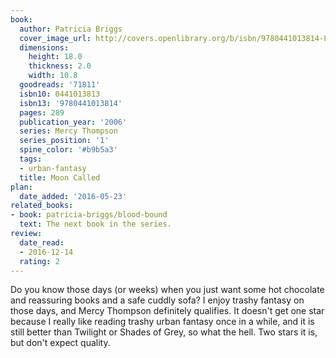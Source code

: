```yaml
---
book:
  author: Patricia Briggs
  cover_image_url: http://covers.openlibrary.org/b/isbn/9780441013814-L.jpg
  dimensions:
    height: 18.0
    thickness: 2.0
    width: 10.8
  goodreads: '71811'
  isbn10: 0441013813
  isbn13: '9780441013814'
  pages: 289
  publication_year: '2006'
  series: Mercy Thompson
  series_position: '1'
  spine_color: '#b9b5a3'
  tags:
  - urban-fantasy
  title: Moon Called
plan:
  date_added: '2016-05-23'
related_books:
- book: patricia-briggs/blood-bound
  text: The next book in the series.
review:
  date_read:
  - 2016-12-14
  rating: 2
---
```


Do you know those days (or weeks) when you just want some hot chocolate and reassuring books and a safe cuddly sofa? I enjoy trashy fantasy on those days, and Mercy Thompson definitely qualifies. It doesn't get one star because I really like reading trashy urban fantasy once in a while, and it is still better than Twilight or Shades of Grey, so what the hell. Two stars it is, but don't expect quality.
